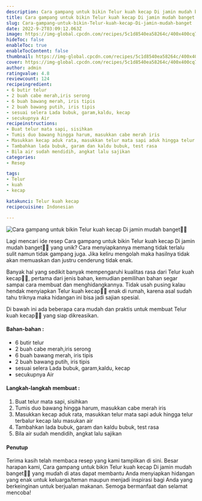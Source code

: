 ```yaml
---
description: Cara gampang untuk bikin Telur kuah kecap Di jamin mudah banget"
title: Cara gampang untuk bikin Telur kuah kecap Di jamin mudah banget
slug: Cara-gampang-untuk-bikin-Telur-kuah-kecap-Di-jamin-mudah-banget
date: 2022-9-2T03:09:12.063Z
image: https://img-global.cpcdn.com/recipes/5c1d8540ea58264c/400x400cq70/photo.jpg
hideToc: false
enableToc: true
enableTocContent: false
thumbnail: https://img-global.cpcdn.com/recipes/5c1d8540ea58264c/400x400cq70/photo.jpg
cover: https://img-global.cpcdn.com/recipes/5c1d8540ea58264c/400x400cq70/photo.jpg
author: admin
ratingvalue: 4.8
reviewcount: 124
recipeingredient:
- 6 butir telur
- 2 buah cabe merah,iris serong
- 6 buah bawang merah, iris tipis
- 2 buah bawang putih, iris tipis
- sesuai selera Lada bubuk, garam,kaldu, kecap
- secukupnya Air
recipeinstructions:
- Buat telur mata sapi, sisihkan
- Tumis duo bawang hingga harum, masukkan cabe merah iris
- Masukkan kecap aduk rata, masukkan telur mata sapi aduk hingga telur terbalur kecap lalu masukan air
- Tambahkan lada bubuk, garam dan kaldu bubuk, test rasa
- Bila air sudah mendidih, angkat lalu sajikan
categories:
- Resep

tags:
- Telur
- kuah
- kecap

katakunci: Telur kuah kecap
recipecuisine: Indonesian

---
```


![Cara gampang untuk bikin Telur kuah kecap Di jamin mudah banget👩‍🍳](https://img-global.cpcdn.com/recipes/5c1d8540ea58264c/400x400cq70/photo.jpg)

Lagi mencari ide resep Cara gampang untuk bikin Telur kuah kecap Di jamin mudah banget👩‍🍳 yang unik? Cara menyiapkannya memang tidak terlalu sulit namun tidak gampang juga. Jika keliru mengolah maka hasilnya tidak akan memuaskan dan justru cenderung tidak enak.

Banyak hal yang sedikit banyak mempengaruhi kualitas rasa dari Telur kuah kecap👩‍🍳, pertama dari jenis bahan, kemudian pemilihan bahan segar sampai cara membuat dan menghidangkannya. Tidak usah pusing kalau hendak menyiapkan Telur kuah kecap👩‍🍳 enak di rumah, karena asal sudah tahu triknya maka hidangan ini bisa jadi sajian spesial.

Di bawah ini ada beberapa cara mudah dan praktis untuk membuat Telur kuah kecap👩‍🍳 yang siap dikreasikan.

<!--inarticleads1-->

#### Bahan-bahan :

- 6 butir telur
- 2 buah cabe merah,iris serong
- 6 buah bawang merah, iris tipis
- 2 buah bawang putih, iris tipis
- sesuai selera Lada bubuk, garam,kaldu, kecap
- secukupnya Air

<!--inarticleads2-->

#### Langkah-langkah membuat :

1. Buat telur mata sapi, sisihkan
1. Tumis duo bawang hingga harum, masukkan cabe merah iris
1. Masukkan kecap aduk rata, masukkan telur mata sapi aduk hingga telur terbalur kecap lalu masukan air
1. Tambahkan lada bubuk, garam dan kaldu bubuk, test rasa
1. Bila air sudah mendidih, angkat lalu sajikan

#### Penutup

Terima kasih telah membaca resep yang kami tampilkan di sini. Besar harapan kami, Cara gampang untuk bikin Telur kuah kecap Di jamin mudah banget👩‍🍳 yang mudah di atas dapat membantu Anda menyiapkan hidangan yang enak untuk keluarga/teman maupun menjadi inspirasi bagi Anda yang berkeinginan untuk berjualan makanan. Semoga bermanfaat dan selamat mencoba!